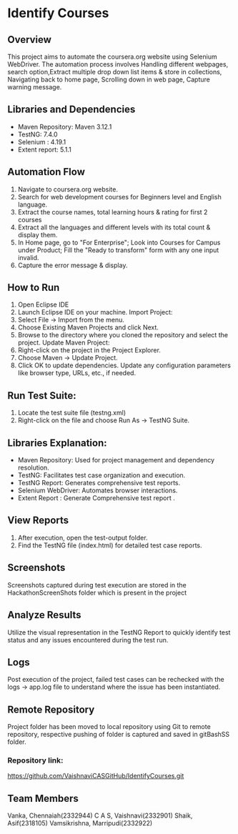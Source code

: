# Identify Courses
## Overview
This project aims to automate the coursera.org website  using Selenium WebDriver. The automation process involves Handling different webpages, search option,Extract multiple drop down list items & store in collections, Navigating back to home page, Scrolling down in web page, Capture warning message.

## Libraries and Dependencies
- Maven Repository: Maven 3.12.1
- TestNG: 7.4.0
- Selenium : 4.19.1
- Extent report: 5.1.1

## Automation Flow
1. Navigate to coursera.org website.
2. Search for web development courses for Beginners level and English language.
3. Extract the course names, total learning hours & rating for first 2 courses
4. Extract all the languages and different levels with its total count & display them.
5. In Home page, go to "For Enterprise"; Look into Courses for Campus under Product; Fill the  "Ready to transform" form with any one input invalid.
6. Capture the error message & display.

## How to Run
1. Open Eclipse IDE
2. Launch Eclipse IDE on your machine.
Import Project:
3. Select File -> Import from the menu.
4. Choose Existing Maven Projects and click Next.
5. Browse to the directory where you cloned the repository and select the project.
Update Maven Project:
6. Right-click on the project in the Project Explorer.
7. Choose Maven -> Update Project.
8. Click OK to update dependencies.
Update any configuration parameters like browser type, URLs, etc., if needed.

## Run Test Suite:
1. Locate the test suite file (testng.xml)
2. Right-click on the file and choose Run As -> TestNG Suite.

## Libraries Explanation:
- Maven Repository: Used for project management and dependency resolution.
- TestNG: Facilitates test case organization and execution.
- TestNG Report: Generates comprehensive test reports.
- Selenium WebDriver: Automates browser interactions.
- Extent Report : Generate Comprehensive test report .

## View Reports
1. After execution, open the test-output folder.
2. Find the TestNG file (index.html) for detailed test case reports.

## Screenshots
Screenshots captured during test execution are stored in the HackathonScreenShots folder which is present in the project 

## Analyze Results
Utilize the visual representation in the TestNG Report to quickly identify test status and any issues encountered during the test run.

## Logs
Post execution of the project, failed test cases can be rechecked with the logs -> app.log file to understand where the issue has been instantiated.

## Remote Repository
Project folder has been moved to local repository using Git to remote repository, respective pushing of folder is captured and saved in gitBashSS folder.
### Repository link: 
https://github.com/VaishnaviCASGitHub/IdentifyCourses.git

## Team Members
Vanka, Chennaiah(2332944)
C A S, Vaishnavi(2332901)
Shaik, Asif(2318105)
Vamsikrishna, Marripudi(2332922)


